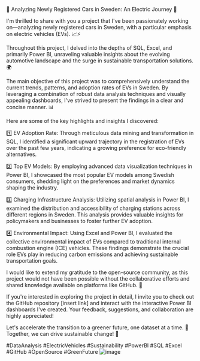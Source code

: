 🚗 Analyzing Newly Registered Cars in Sweden: An Electric Journey 🌱

I'm thrilled to share with you a project that I've been passionately working on—analyzing newly registered cars in Sweden, with a particular emphasis on electric vehicles (EVs). 📈⚡️

Throughout this project, I delved into the depths of SQL, Excel, and primarily Power BI, unraveling valuable insights about the evolving automotive landscape and the surge in sustainable transportation solutions. 🌍

The main objective of this project was to comprehensively understand the current trends, patterns, and adoption rates of EVs in Sweden. By leveraging a combination of robust data analysis techniques and visually appealing dashboards, I've strived to present the findings in a clear and concise manner. 📊

Here are some of the key highlights and insights I discovered:

1️⃣ EV Adoption Rate: Through meticulous data mining and transformation in SQL, I identified a significant upward trajectory in the registration of EVs over the past few years, indicating a growing preference for eco-friendly alternatives.

2️⃣ Top EV Models: By employing advanced data visualization techniques in Power BI, I showcased the most popular EV models among Swedish consumers, shedding light on the preferences and market dynamics shaping the industry.

3️⃣ Charging Infrastructure Analysis: Utilizing spatial analysis in Power BI, I examined the distribution and accessibility of charging stations across different regions in Sweden. This analysis provides valuable insights for policymakers and businesses to foster further EV adoption.

4️⃣ Environmental Impact: Using Excel and Power BI, I evaluated the collective environmental impact of EVs compared to traditional internal combustion engine (ICE) vehicles. These findings demonstrate the crucial role EVs play in reducing carbon emissions and achieving sustainable transportation goals.

I would like to extend my gratitude to the open-source community, as this project would not have been possible without the collaborative efforts and shared knowledge available on platforms like GitHub. 🙌

If you're interested in exploring the project in detail, I invite you to check out the GitHub repository [insert link] and interact with the interactive Power BI dashboards I've created. Your feedback, suggestions, and collaboration are highly appreciated!

Let's accelerate the transition to a greener future, one dataset at a time. 🌿 Together, we can drive sustainable change! 🌟

#DataAnalysis #ElectricVehicles #Sustainability #PowerBI #SQL #Excel #GitHub #OpenSource #GreenFuture
![image](https://github.com/DaannyJ/Projects/assets/73342132/cfcb7364-d64e-4934-b115-60dac703ca74)
